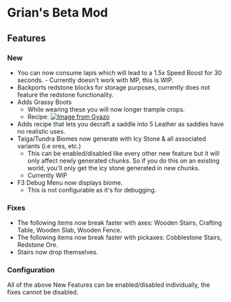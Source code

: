 # Grian's Beta Mod

## Features

### New
- You can now consume lapis which will lead to a 1.5x Speed Boost for 30 seconds. - Currently doesn't work with MP, this is WIP.
- Backports redstone blocks for storage purposes, currently does not feature the redstone functionality.
- Adds Grassy Boots
    - While wearing these you will now longer trample crops.
    - Recipe: [![Image from Gyazo](https://i.gyazo.com/07979b73a12646950b87fc707cda5541.png)](https://gyazo.com/07979b73a12646950b87fc707cda5541)
- Adds recipe that lets you decraft a saddle into 5 Leather as saddles have no realistic uses.
- Taiga/Tundra Biomes now generate with Icy Stone & all associated variants (i.e ores, etc.)
    - This can be enabled/disabled like every other new feature but it will only affect newly generated chunks. So if you do this on an existing world, you'll only get the icy stone generated in new chunks.
    - Currently WIP
- F3 Debug Menu now displays biome.
    - This is not configurable as it's for debugging.

### Fixes
- The following items now break faster with axes: Wooden Stairs, Crafting Table, Wooden Slab, Wooden Fence.
- The following items now break faster with pickaxes: Cobblestone Stairs, Redstone Ore.
- Stairs now drop themselves.

### Configuration

All of the above New Features can be enabled/disabled individually, the fixes cannot be disabled.
